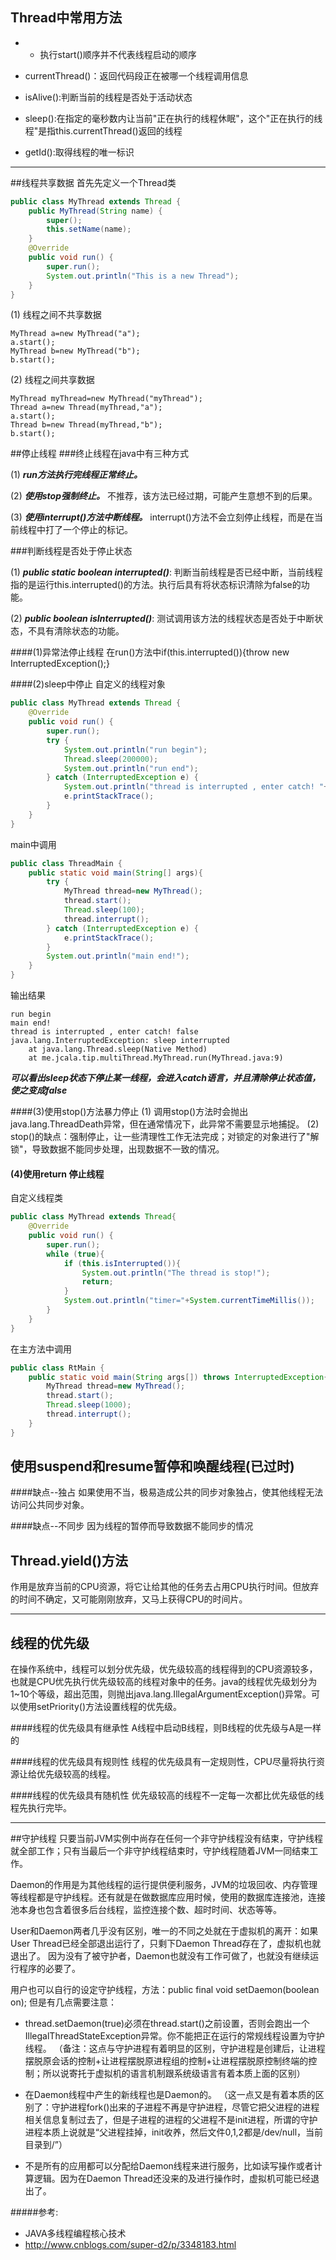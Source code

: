## Thread中常用方法
- - 执行start()顺序并不代表线程启动的顺序

- currentThread()：返回代码段正在被哪一个线程调用信息

- isAlive():判断当前的线程是否处于活动状态

- sleep():在指定的毫秒数内让当前"正在执行的线程休眠"，这个"正在执行的线程"是指this.currentThread()返回的线程

- getId():取得线程的唯一标识

---

##线程共享数据
首先先定义一个Thread类
```java
public class MyThread extends Thread {
    public MyThread(String name) {
        super();
        this.setName(name);
    }
    @Override
    public void run() {
        super.run();
        System.out.println("This is a new Thread");
    }
}
```

(1) 线程之间不共享数据
```
MyThread a=new MyThread("a");
a.start();
MyThread b=new MyThread("b");
b.start();
```

(2) 线程之间共享数据
```
MyThread myThread=new MyThread("myThread");
Thread a=new Thread(myThread,"a");
a.start();
Thread b=new Thread(myThread,"b");
b.start();
```

##停止线程
###终止线程在java中有三种方式

(1) ***run方法执行完线程正常终止。***

(2) ***使用stop强制终止。*** 不推荐，该方法已经过期，可能产生意想不到的后果。

(3) ***使用interrupt()方法中断线程。*** interrupt()方法不会立刻停止线程，而是在当前线程中打了一个停止的标记。

###判断线程是否处于停止状态

(1) ***public static boolean interrupted()***: 判断当前线程是否已经中断，当前线程指的是运行this.interrupted()的方法。执行后具有将状态标识清除为false的功能。

(2) ***public boolean isInterrupted()***: 测试调用该方法的线程状态是否处于中断状态，不具有清除状态的功能。

####(1)异常法停止线程
  在run()方法中if(this.interrupted()){throw new InterruptedException();}

####(2)sleep中停止
自定义的线程对象
```java
public class MyThread extends Thread {
    @Override
    public void run() {
        super.run();
        try {
            System.out.println("run begin");
            Thread.sleep(200000);
            System.out.println("run end");
        } catch (InterruptedException e) {
            System.out.println("thread is interrupted , enter catch! "+this.isInterrupted());
            e.printStackTrace();
        }
    }
}
```
main中调用
```java
public class ThreadMain {
    public static void main(String[] args){
        try {
            MyThread thread=new MyThread();
            thread.start();
            Thread.sleep(100);
            thread.interrupt();
        } catch (InterruptedException e) {
            e.printStackTrace();
        }
        System.out.println("main end!");
    }
}
```
输出结果
```
run begin
main end!
thread is interrupted , enter catch! false
java.lang.InterruptedException: sleep interrupted
	at java.lang.Thread.sleep(Native Method)
	at me.jcala.tip.multiThread.MyThread.run(MyThread.java:9)
```
***可以看出sleep状态下停止某一线程，会进入catch语言，并且清除停止状态值，使之变成false***

####(3)使用stop()方法暴力停止
(1) 调用stop()方法时会抛出java.lang.ThreadDeath异常，但在通常情况下，此异常不需要显示地捕捉。
(2) stop()的缺点：强制停止，让一些清理性工作无法完成；对锁定的对象进行了"解锁"，导致数据不能同步处理，出现数据不一致的情况。

#### (4)使用return 停止线程
自定义线程类
```java
public class MyThread extends Thread{
    @Override
    public void run() {
        super.run();
        while (true){
            if (this.isInterrupted()){
                System.out.println("The thread is stop!");
                return;
            }
            System.out.println("timer="+System.currentTimeMillis());
        }
    }
}
```
在主方法中调用
```java
public class RtMain {
    public static void main(String args[]) throws InterruptedException{
        MyThread thread=new MyThread();
        thread.start();
        Thread.sleep(1000);
        thread.interrupt();
    }
}
```

## 使用suspend和resume暂停和唤醒线程(已过时)
####缺点--独占
如果使用不当，极易造成公共的同步对象独占，使其他线程无法访问公共同步对象。

####缺点--不同步
因为线程的暂停而导致数据不能同步的情况

## Thread.yield()方法
作用是放弃当前的CPU资源，将它让给其他的任务去占用CPU执行时间。但放弃的时间不确定，又可能刚刚放弃，又马上获得CPU的时间片。

---

## 线程的优先级
在操作系统中，线程可以划分优先级，优先级较高的线程得到的CPU资源较多，也就是CPU优先执行优先级较高的线程对象中的任务。java的线程优先级划分为1~10个等级，超出范围，则抛出java.lang.IllegalArgumentException()异常。可以使用setPriority()方法设置线程的优先级。

####线程的优先级具有继承性
A线程中启动B线程，则B线程的优先级与A是一样的

####线程的优先级具有规则性
线程的优先级具有一定规则性，CPU尽量将执行资源让给优先级较高的线程。

####线程的优先级具有随机性
优先级较高的线程不一定每一次都比优先级低的线程先执行完毕。

---

##守护线程
只要当前JVM实例中尚存在任何一个非守护线程没有结束，守护线程就全部工作；只有当最后一个非守护线程结束时，守护线程随着JVM一同结束工作。

Daemon的作用是为其他线程的运行提供便利服务，JVM的垃圾回收、内存管理等线程都是守护线程。还有就是在做数据库应用时候，使用的数据库连接池，连接池本身也包含着很多后台线程，监控连接个数、超时时间、状态等等。

User和Daemon两者几乎没有区别，唯一的不同之处就在于虚拟机的离开：如果 User Thread已经全部退出运行了，只剩下Daemon Thread存在了，虚拟机也就退出了。 因为没有了被守护者，Daemon也就没有工作可做了，也就没有继续运行程序的必要了。


用户也可以自行的设定守护线程，方法：public final void setDaemon(boolean on); 但是有几点需要注意：

- thread.setDaemon(true)必须在thread.start()之前设置，否则会跑出一个IllegalThreadStateException异常。你不能把正在运行的常规线程设置为守护线程。  （备注：这点与守护进程有着明显的区别，守护进程是创建后，让进程摆脱原会话的控制+让进程摆脱原进程组的控制+让进程摆脱原控制终端的控制；所以说寄托于虚拟机的语言机制跟系统级语言有着本质上面的区别）

- 在Daemon线程中产生的新线程也是Daemon的。  （这一点又是有着本质的区别了：守护进程fork()出来的子进程不再是守护进程，尽管它把父进程的进程相关信息复制过去了，但是子进程的进程的父进程不是init进程，所谓的守护进程本质上说就是“父进程挂掉，init收养，然后文件0,1,2都是/dev/null，当前目录到/”）

- 不是所有的应用都可以分配给Daemon线程来进行服务，比如读写操作或者计算逻辑。因为在Daemon Thread还没来的及进行操作时，虚拟机可能已经退出了。


#####参考:
- JAVA多线程编程核心技术
- http://www.cnblogs.com/super-d2/p/3348183.html